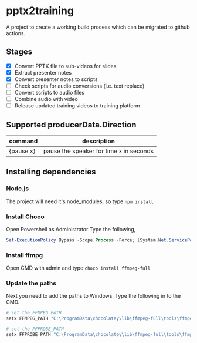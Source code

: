 # pptx2training

A project to create a working build process which can be migrated to github actions.

## Stages

- [x] Convert PPTX file to sub-videos for slides
- [x] Extract presenter notes
- [x] Convert presenter notes to scripts
- [ ] Check scripts for audio conversions (i.e. text replace)
- [ ] Convert scripts to audio files
- [ ] Combine audio with video
- [ ] Release updated training videos to training platform

## Supported producerData.Direction

| command   | description                             |
| --------- | --------------------------------------- |
| {pause x} | pause the speaker for time x in seconds |

## Installing dependencies

### Node.js

The project will need it's node_modules, so type `npm install`

### Install Choco

Open Powershell as Administrator
Type the following,

```powershell
Set-ExecutionPolicy Bypass -Scope Process -Force; [System.Net.ServicePointManager]::SecurityProtocol = [System.Net.ServicePointManager]::SecurityProtocol -bor 3072; iex ((New-Object System.Net.WebClient).DownloadString('https://community.chocolatey.org/install.ps1'))
```

### Install ffmpg

Open CMD with admin and type `choco install ffmpeg-full`

### Update the paths

Next you need to add the paths to Windows. Type the following in to the CMD.

```bash
# set the FFMPEG_PATH
setx FFMPEG_PATH "C:\ProgramData\chocolatey\lib\ffmpeg-full\tools\ffmpeg\bin\ffmpeg.exe"

# set the FFPROBE_PATH
setx FFPROBE_PATH "C:\ProgramData\chocolatey\lib\ffmpeg-full\tools\ffmpeg\bin\ffprobe.exe"
```
